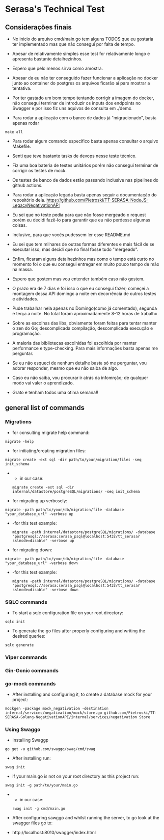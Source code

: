# Serasa's Technical Test

## Considerações finais

- No início do arquivo cmd/main.go tem alguns TODOS que eu gostaria ter implementado mas que não consegui por falta de tempo.
- Apesar de relativamente simples esse test for relativamente longo e apresenta bastante detalhezinhos.
- Espero que pelo menos sirva como amostra.

- Apesar de eu não ter conseguido fazer funcionar a aplicação no docker junto ao container do postgres os arquivos ficarão aí para mostrar a tentativa.
- Por ter gastado um bom tempo tentando corrigir a imagem do docker, não consegui terminar de introduzir os inputs dos endpoints no Swagger e por isso fiz uns aquivos de consulta em ./demo.

- Para rodar a aplicação com o banco de dados já "migracionado", basta apenas rodar
```shell
make all
```

- Para rodar algum comando específico basta apenas consultar o arquivo Makefile.

- Senti que teve bastante tasks de devops nesse teste técnico. 
- Fiz uma boa bateria de testes unitários porém não consegui terminar de corrigir os testes de mock.
- Os testes de banco de dados estão passando inclusive nas pipelines do github actions.

- Para rodar a aplicação legada basta apenas seguir a documentação do repositório dela.
  https://github.com/Pietroski/TT-SERASA-NodeJS-LegacyNegativationAPI
  
- Eu sei que no teste pedia para que não fosse mergeado o request porém eu decidi fazê-lo para garantir que eu não perdesse algumas coisas.
- Inclusive, para que vocês pudessem ler esse README.md
- Eu sei que tem milhares de outras formas diferentes e mais fácil de se executar isso, mas decidi que no final fosse tudo "mergeado".

- Enfim, ficaram alguns detalhezinhos mas como o tempo está curto no momento foi o que eu consegui entregar em muito pouco tempo de mão na massa.
- Espero que gostem mas vou entender também caso não gostem.
- O prazo era de 7 dias e foi isso o que eu consegui fazer; começei a montagem dessa API domingo a noite em decorrência de outros testes e atividades.
- Pude trabalhar nela apenas no Domingo(como já comentado), segunda e terça a noite. No total foram aproximadamente 8-12 horas de trabalho.

- Sobre as escolhas das libs, obviamente foram feitas para tentar manter o zen do Go; descomplicada compilação, descomplicada execução e programação. 
- A maioria das bibliotecas escolhidas foi escolhida por manter performance e type-checking. Para mais informações basta apenas me perguntar.

- Se eu não esqueci de nenhum detalhe basta só me perguntar, vou adorar responder, mesmo que eu não saiba de algo. 
- Caso eu não saiba, vou procurar ir atrás da infomrção; de qualquer modo vai valer o aprendizado.

- Grato e tenham todos uma ótima semana!!

## general list of commands

### Migrations

- for consulting migrate help command:
```shell
migrate -help
```

- for initiating/creating migration files:
```shell
migrate create -ext sql -dir path/to/your/migration/files -seq init_schema
```
-
    - in our case:
    ```shell
    migrate create -ext sql -dir internal/datastore/postgreSQL/migrations/ -seq init_schema
    ```
  
- for migrating up verbosely:
```shell
migrate -path path/to/your/db/migration/file -database "your_database_url" -verbose up
```

-   -for this test example:
    ```shell
    migrate -path internal/datastore/postgreSQL/migrations/ -database "postgresql://serasa:serasa_psql@localhost:5432/tt_serasa?sslmode=disable" -verbose up
    ```

- for migrating down:
```shell
migrate -path path/to/your/db/migration/file -database "your_database_url" -verbose down
```

-   -for this test example:
    ```shell
    migrate -path internal/datastore/postgreSQL/migrations/ -database "postgresql://serasa:serasa_psql@localhost:5432/tt_serasa?sslmode=disable" -verbose down
    ```
    
### SQLC commands

- To start a sqlc configuration file on your root directory:
```shell
sqlc init
```

- To generate the go files after properly configuring and writing the desired queries:
```shell
sqlc generate
```

### Viper commands

### Gin-Gonic commands

### go-mock commands

- After installing and configuring it, to create a database mock for your project:
```shell
mockgen -package mock_negativation -destination internal/services/negativation/mock/store.go github.com/Pietroski/TT-SERASA-Golang-NegativationAPI/internal/services/negativation Store
```

### Using Swaggo

- Installing Swaggp
```shell
go get -u github.com/swaggo/swag/cmd/swag
```

- After installing run:
```shell
swag init
```

- if your main.go is not on your root directory as this project run:
```shell
swag init -g path/to/your/main.go
```

-   - in our case:
    ```shell
    swag init -g cmd/main.go
    ```

- After configuring sawggo and whilst running the server, to go look at the swagger files go to:
- http://localhost:8010/swagger/index.html
